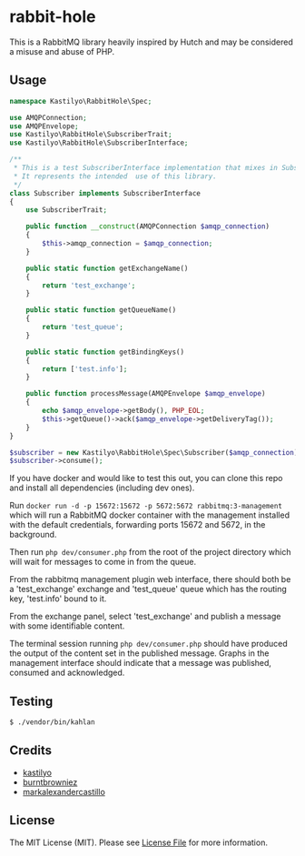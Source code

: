 # rabbit-hole

This is a RabbitMQ library heavily inspired by Hutch and may be considered a misuse and abuse of PHP.

## Usage

``` php
namespace Kastilyo\RabbitHole\Spec;

use AMQPConnection;
use AMQPEnvelope;
use Kastilyo\RabbitHole\SubscriberTrait;
use Kastilyo\RabbitHole\SubscriberInterface;

/**
 * This is a test SubscriberInterface implementation that mixes in SubscriberTrait.
 * It represents the intended  use of this library.
 */
class Subscriber implements SubscriberInterface
{
    use SubscriberTrait;

    public function __construct(AMQPConnection $amqp_connection)
    {
        $this->amqp_connection = $amqp_connection;
    }

    public static function getExchangeName()
    {
        return 'test_exchange';
    }

    public static function getQueueName()
    {
        return 'test_queue';
    }

    public static function getBindingKeys()
    {
        return ['test.info'];
    }

    public function processMessage(AMQPEnvelope $amqp_envelope)
    {
        echo $amqp_envelope->getBody(), PHP_EOL;
        $this->getQueue()->ack($amqp_envelope->getDeliveryTag());
    }
}
```

```php
$subscriber = new Kastilyo\RabbitHole\Spec\Subscriber($amqp_connection);
$subscriber->consume();
```

If you have docker and would like to test this out, you can clone this repo and install all dependencies (including dev ones).

Run `docker run -d -p 15672:15672 -p 5672:5672 rabbitmq:3-management` which will run a RabbitMQ docker container with the management installed with the default credentials, forwarding ports 15672 and 5672, in the background.

Then run `php dev/consumer.php` from the root of the project directory which will wait for messages to come in from the queue.

From the rabbitmq management plugin web interface, there should both be a 'test_exchange' exchange and 'test_queue' queue which has the routing key, 'test.info' bound to it.

From the exchange panel, select 'test_exchange' and publish a message with some identifiable content.

The terminal session running `php dev/consumer.php` should have produced the output of the content set in the published message. Graphs in the management interface should indicate that a message was published, consumed and acknowledged.

## Testing

``` bash
$ ./vendor/bin/kahlan
```

## Credits

- [kastilyo](https://github.com/kastilyo)
- [burntbrowniez](https://github.com/burntbrowniez)
- [markalexandercastillo](https://github.com/markalexandercastillo)

## License

The MIT License (MIT). Please see [License File](LICENSE.md) for more information.
